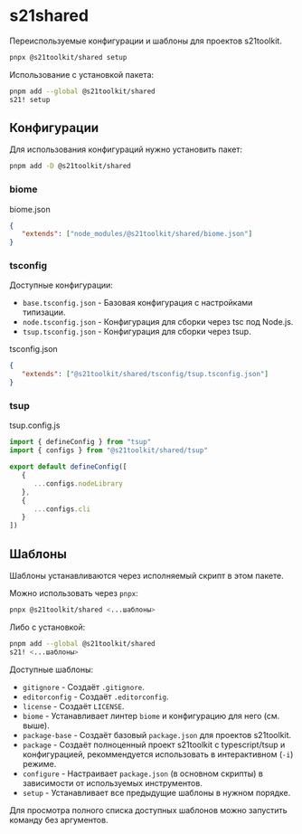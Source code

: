 # s21shared

Переиспользуемые конфигурации и шаблоны для проектов s21toolkit.

```sh
pnpx @s21toolkit/shared setup
```

Использование с установкой пакета:

```sh
pnpm add --global @s21toolkit/shared
s21! setup
```

## Конфигурации

Для использования конфигураций нужно установить пакет:

```sh
pnpm add -D @s21toolkit/shared
```

### biome

biome.json

```json
{
   "extends": ["node_modules/@s21toolkit/shared/biome.json"]
}
```

### tsconfig

Доступные конфигурации:

* `base.tsconfig.json` - Базовая конфигурация с настройками типизации.
* `node.tsconfig.json` - Конфигурация для сборки через tsc под Node.js.
* `tsup.tsconfig.json` - Конфигурация для сборки через tsup.

tsconfig.json

```json
{
   "extends": ["@s21toolkit/shared/tsconfig/tsup.tsconfig.json"]
}
```

### tsup

tsup.config.js

```ts
import { defineConfig } from "tsup"
import { configs } from "@s21toolkit/shared/tsup"

export default defineConfig([
   {
      ...configs.nodeLibrary
   },
   {
      ...configs.cli
   }
])
```

## Шаблоны

Шаблоны устанавливаются через исполняемый скрипт в этом пакете.

Можно использовать через `pnpx`:

```sh
pnpx @s21toolkit/shared <...шаблоны>
```

Либо с установкой:

```sh
pnpm add --global @s21toolkit/shared
s21! <...шаблоны>
```

Доступные шаблоны:

* `gitignore` - Создаёт `.gitignore`.
* `editorconfig` - Создаёт `.editorconfig`.
* `license` - Создаёт `LICENSE`.
* `biome` - Устанавливает линтер `biome` и конфигурацию для него (см. выше).
* `package-base` - Создаёт базовый `package.json` для проектов s21toolkit.
* `package` - Создаёт полноценный проект s21toolkit с typescript/tsup и конфигурацией, рекоммендуется использовать в интерактивном (`-i`) режиме.
* `configure` - Настраивает `package.json` (в основном скрипты) в зависимости от используемых инструментов.
* `setup` - Устанавливает все предыдущие шаблоны в нужном порядке.

Для просмотра полного списка доступных шаблонов можно запустить команду без аргументов.
